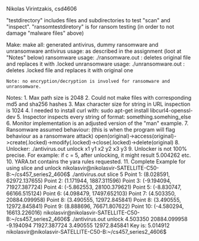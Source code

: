 Nikolas Virintzakis, csd4606

"testdirectory" includes files and subdirectories to test "scan" and "inspect". 
"ransomtestdiretory" is for ransom testing (in order to not damage "malware files" above)

Make:
    make all: generated antivirus, dummy ransomware and unransomware
    antivirus usage:
        as described in the assignment (loot at "Notes" below)
    ransomware usage:
        ./ransomware.out <filepath>: deletes original file and replaces it with .locked
    unransomware usage:
        ./unransomware.out <filepath>: deletes .locked file and replaces it with original one

    Note: no encryption/decryption is involved for ransomware and unransomware. 

Notes:
    1. Max path size is 2048
    2. Could not make files with corresponding md5 and sha256 hashes
    3. Max character size for string in URL inspection is 1024
    4. I needed to install curl with:
        sudo apt-get install libcurl4-openssl-dev
    5. Inspector inspects every string of format:
        something.somehing_else
    6. Monitor implementation is an adjusted version of the "man" example.
    7. Ransomware assumed behaviour: (this is when the program will flag behaviour as a ransomware attack)
        open(original)->access(original)->create(.locked)->modify(.locked)->close(.locked)->delete(original)
    8. Unlocker: ./antivirus.out unlock x1 y1 x2 y2 x3 y3
    9. Unlocker is not 100% precise. For example: if c = 5, after unlocking, it might result 5.004262 etc.
    10. YARA.txt contains the yara rules requested.
    11. Complete Example for using slice and unlock
    nikolasvir@nikolasvir-SATELLITE-C50-B:~/cs457_series2_4606$ ./antivirus.out slice 5
    Point 1: (8.028591, 62972.137655)
    Point 2: (1.171944, 1887.311596)
    Point 3: (-9.194094, 71927.387724)
    Point 4: (-5.862553, 28100.379621)
    Point 5: (-8.830747, 66166.515124)
    Point 6: (4.098479, 17497.652103)
    Point 7: (4.503350, 20884.099958)
    Point 8: (3.490555, 12972.845841)
    Point 8: (3.490555, 12972.845841)
    Point 9: (8.888696, 76671.807622)
    Point 10: (-4.580294, 16613.226016)
    nikolasvir@nikolasvir-SATELLITE-C50-B:~/cs457_series2_4606$ ./antivirus.out unlock 4.503350 20884.099958 -9.194094 71927.387724 3.490555 12972.845841
    Key is: 5.014912
    nikolasvir@nikolasvir-SATELLITE-C50-B:~/cs457_series2_4606$
